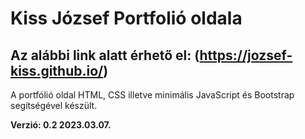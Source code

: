 # Kiss József Portfolió oldala

## Az alábbi link alatt érhető el: (https://jozsef-kiss.github.io/)

A portfólió oldal HTML, CSS illetve minimális JavaScript és Bootstrap segítségével készült.

**Verzió: 0.2 2023.03.07.**
